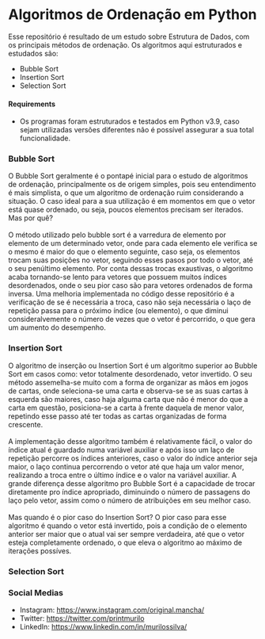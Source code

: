 <h1>Algoritmos de Ordenação em Python</h1>

Esse repositório é resultado de um estudo sobre Estrutura de Dados, com os principais métodos de ordenação. Os algoritmos aqui estruturados e estudados são:

- Bubble Sort
- Insertion Sort
- Selection Sort

<h4>Requirements</h4>

- Os programas foram estruturados e testados em Python v3.9, caso sejam utilizadas versões diferentes não é possível assegurar a sua total funcionalidade.

<h3>Bubble Sort</h3>
O Bubble Sort geralmente é o pontapé inicial para o estudo de algoritmos de ordenação, principalmente os de origem simples, pois seu entendimento é mais simplista, o que um algoritmo de ordenação ruim considerando a situação. O caso ideal para a sua utilização é em momentos em que o vetor está quase ordenado, ou seja, poucos elementos precisam ser iterados. Mas por quê? 
<br></br>
O método utilizado pelo bubble sort é a varredura de elemento por elemento de um determinado vetor, onde para cada elemento ele verifica se o mesmo é maior do que o elemento seguinte, caso seja, os elementos trocam suas posições no vetor, seguindo esses pasos por todo o vetor, até o seu penúltimo elemento. Por conta dessas trocas exaustivas, o algoritmo acaba tornando-se lento para vetores que possuem muitos índices desordenados, onde o seu pior caso são para vetores ordenados de forma inversa. Uma melhoria implementada no código desse repositório é a verificação de se é necessária a troca, caso não seja necessária o laço de repetição passa para o próximo índice (ou elemento), o que diminui consideralvemente o número de vezes que o vetor é percorrido, o que gera um aumento do desempenho.

<h3>Insertion Sort</h3>
O algoritmo de inserção ou Insertion Sort é um algoritmo superior ao Bubble Sort em casos como: vetor totalmente desordenado, vetor invertido. O seu método assemelha-se muito com a forma de organizar as mãos em jogos de cartas, onde seleciona-se uma carta e observa-se se as suas cartas à esquerda são maiores, caso haja alguma carta que não é menor do que a carta em questão, posiciona-se a carta à frente daquela de menor valor, repetindo esse passo até ter todas as cartas organizadas de forma crescente.
<br></br>
A implementação desse algoritmo também é relativamente fácil, o valor do índice atual é guardado numa variável auxiliar e após isso um laço de repetição percorre os índices anteriores, caso o valor do índice anterior seja maior, o laço continua percorrendo o vetor até que haja um valor menor, realizando a troca entre o último índice e o valor na variável auxiliar. A grande diferença desse algoritmo pro Bubble Sort é a capacidade de trocar diretamente pro índice apropriado, diminuindo o número de passagens do laço pelo vetor, assim como o número de atribuições em seu melhor caso.
<br></br>
Mas quando é o pior caso do Insertion Sort? O pior caso para esse algoritmo é quando o vetor está invertido, pois a condição de o elemento anterior ser maior que o atual vai ser sempre verdadeira, até que o vetor esteja completamente ordenado, o que eleva o algoritmo ao máximo de iterações possíves.

<h3>Selection Sort</h3>
<h3>Social Medias</h3>

- Instagram: https://www.instagram.com/original.mancha/
- Twitter: https://twitter.com/printmurilo
- LinkedIn: https://www.linkedin.com/in/murilossilva/
